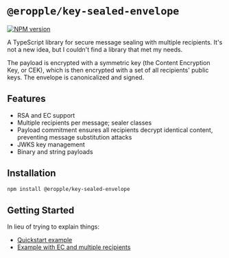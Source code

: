# `@eropple/key-sealed-envelope`

[![NPM version](https://img.shields.io/npm/v/@eropple/key-sealed-envelope)](https://www.npmjs.com/package/@eropple/key-sealed-envelope)

A TypeScript library for secure message sealing with multiple recipients. It's not a new idea, but I couldn't find a library that met my needs.

The payload is encrypted with a symmetric key (the Content Encryption Key, or CEK), which is then encrypted with a set of all recipients' public keys. The envelope is canonicalized and signed.

## Features

- RSA and EC support
- Multiple recipients per message; sealer classes
- Payload commitment ensures all recipients decrypt identical content, preventing message substitution attacks
- JWKS key management
- Binary and string payloads

## Installation

```bash
npm install @eropple/key-sealed-envelope
```

## Getting Started

In lieu of trying to explain things:

- [Quickstart example](./examples/quickstart.ts)
- [Example with EC and multiple recipients](./examples/multiple-recipients.ts)
